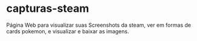 # capturas-steam
Página Web para visualizar suas Screenshots da steam, ver em formas de cards pokemon, e visualizar e baixar as imagens. 
